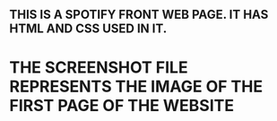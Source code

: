 ##   THIS IS A SPOTIFY FRONT WEB PAGE.  IT HAS HTML AND CSS USED IN IT.

#    THE SCREENSHOT FILE REPRESENTS THE IMAGE OF THE FIRST PAGE OF THE WEBSITE
